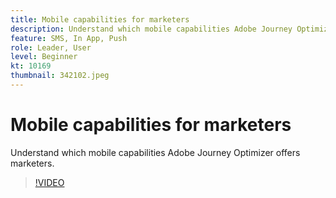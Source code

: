 ```yaml
---
title: Mobile capabilities for marketers
description: Understand which mobile capabilities Adobe Journey Optimizer offers marketers.
feature: SMS, In App, Push
role: Leader, User
level: Beginner
kt: 10169
thumbnail: 342102.jpeg
---
```


# Mobile capabilities for marketers

Understand which mobile capabilities Adobe Journey Optimizer offers marketers.

>[!VIDEO](https://video.tv.adobe.com/v/342102?quality=12&learn=on)
